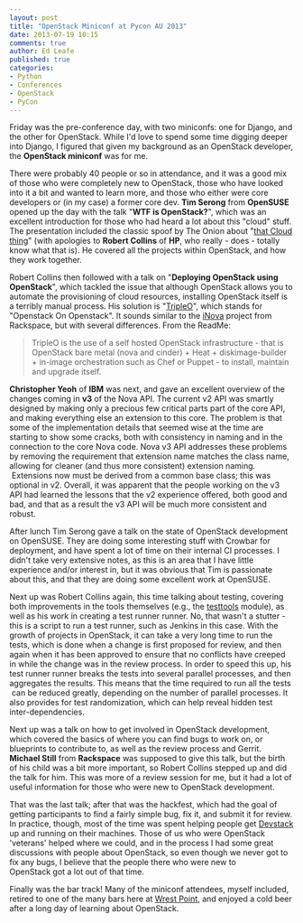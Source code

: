 ```yaml
---
layout: post
title: "OpenStack Miniconf at Pycon AU 2013"
date: 2013-07-19 10:15
comments: true
author: Ed Leafe
published: true
categories:
- Python
- Conferences
- OpenStack
- PyCon
---
```


Friday was the pre-conference day, with two miniconfs: one for Django, and the other for OpenStack. While I'd love to spend some time digging deeper into Django, I figured that given my background as an OpenStack developer, the **OpenStack miniconf** was for me.

There were probably 40 people or so in attendance, and it was a good mix of those who were completely new to OpenStack, those who have looked into it a bit and wanted to learn more, and those who either were core developers or (in my case) a former core dev. **Tim Serong** from **OpenSUSE** opened up the day with the talk "**WTF is OpenStack?**", which was an excellent introduction for those who had heard a lot about this "cloud" stuff. The presentation included the classic spoof by The Onion about "[that Cloud thing][1]" (with apologies to **Robert Collins** of **HP**, who really - does - totally know what that is). He covered all the projects within OpenStack, and how they work together.

Robert Collins then followed with a talk on "**Deploying OpenStack using OpenStack**", which tackled the issue that although OpenStack allows you to automate the provisioning of cloud resources, installing OpenStack itself is a terribly manual process. His solution is "[TripleO][2]", which stands for "Openstack On Openstack". It sounds similar to the [iNova][3] project from Rackspace, but with several differences. From the ReadMe:

> TripleO is the use of a self hosted OpenStack infrastructure - that is OpenStack
> bare metal (nova and cinder) + Heat + diskimage-builder + in-image orchestration
> such as Chef or Puppet - to install, maintain and upgrade itself.

**Christopher Yeoh** of **IBM** was next, and gave an excellent overview of the changes coming in **v3** of the Nova API. The current v2 API was smartly designed by making only a precious few critical parts part of the core API, and making everything else an extension to this core. The problem is that some of the implementation details that seemed wise at the time are starting to show some cracks, both with consistency in naming and in the connection to the core Nova code. Nova v3 API addresses these problems by removing the requirement that extension name matches the class name, allowing for cleaner (and thus more consistent) extension naming.  Extensions now must be derived from a common base class; this was optional in v2. Overall, it was apparent that the people working on the v3 API had learned the lessons that the v2 experience offered, both good and bad, and that as a result the v3 API will be much more consistent and robust.

After lunch Tim Serong gave a talk on the state of OpenStack development on OpenSUSE. They are doing some interesting stuff with Crowbar for deployment, and have spent a lot of time on their internal CI processes. I didn't take very extensive notes, as this is an area that I have little experience and/or interest in, but it was obvious that Tim is passionate about this, and that they are doing some excellent work at OpenSUSE.

Next up was Robert Collins again, this time talking about testing, covering both improvements in the tools themselves (e.g., the [testtools][4] module), as well as his work in creating a test runner runner. No, that wasn't a stutter - this is a script to run a test runner, such as Jenkins in this case. With the growth of projects in OpenStack, it can take a very long time to run the tests, which is done when a change is first proposed for review, and then again when it has been approved to ensure that no conflicts have creeped in while the change was in the review process. In order to speed this up, his test runner runner breaks the tests into several parallel processes, and then aggregates the results. This means that the time required to run all the tests  can be reduced greatly, depending on the number of parallel processes. It also provides for test randomization, which can help reveal hidden test inter-dependencies.

Next up was a talk on how to get involved in OpenStack development, which covered the basics of where you can find bugs to work on, or blueprints to contribute to, as well as the review process and Gerrit. **Michael Still** from **Rackspace** was supposed to give this talk, but the birth of his child was a bit more important, so Robert Collins stepped up and did the talk for him. This was more of a review session for me, but it had a lot of useful information for those who were new to OpenStack development.

That was the last talk; after that was the hackfest, which had the goal of getting participants to find a fairly simple bug, fix it, and submit it for review. In practice, though, most of the time was spent helping people get [Devstack][5] up and running on their machines. Those of us who were OpenStack 'veterans' helped where we could, and in the process I had some great discussions with people about OpenStack, so even though we never got to fix any bugs, I believe that the people there who were new to OpenStack got a lot out of that time.

Finally was the bar track! Many of the miniconf attendees, myself included, retired to one of the many bars here at [Wrest Point][6], and enjoyed a cold beer after a long day of learning about OpenStack.


[1]: https://www.google.com.au/url?sa=t&amp;rct=j&amp;q=&amp;esrc=s&amp;source=web&amp;cd=2&amp;cad=rja&amp;ved=0CD4QtwIwAQ&amp;url=http%3A%2F%2Fwww.theonion.com%2Fvideo%2Fhp-on-that-cloud-thing-that-everyone-else-is-talki%2C28789%2F&amp;ei=bWbXUf7nIImJlQXD6oEY&amp;usg=AFQjCNEcXkmkrmnlbsB6LMJ536qQoxH9UQ&amp;sig2=RkUAKTpzWfXZk_nnqb4kJA&amp;bvm=bv.48705608,d.dGI
[2]: https://github.com/tripleo/incubator
[3]: http://www.rackspace.com/blog/how-rackspace-re-wrote-the-cloud-with-openstack-continuous-delivery/
[4]: https://pypi.python.org/pypi/testtools
[5]: devstack.org
[6]: http://www.wrestpoint.com.au/